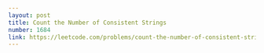 ```yaml
---
layout: post
title: Count the Number of Consistent Strings
number: 1684
link: https://leetcode.com/problems/count-the-number-of-consistent-strings
---
```

